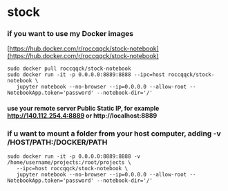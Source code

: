# stock

### if you want to use my Docker images
[https://hub.docker.com/r/roccqqck/stock-notebook](https://hub.docker.com/r/roccqqck/stock-notebook)
`````` 
sudo docker pull roccqqck/stock-notebook
sudo docker run -it -p 0.0.0.0:8889:8888 --ipc=host roccqqck/stock-notebook \
   jupyter notebook --no-browser --ip=0.0.0.0 --allow-root --NotebookApp.token='password' --notebook-dir='/'
``````
#### use your remote server Public Static IP, for example  http://140.112.254.4:8889 or http://localhost:8889



### if u want to mount a folder from your host computer, adding -v /HOST/PATH:/DOCKER/PATH 
`````` 
sudo docker run -it -p 0.0.0.0:8889:8888 -v /home/username/projects:/root/projects \
   --ipc=host roccqqck/stock-notebook \
   jupyter notebook --no-browser --ip=0.0.0.0 --allow-root --NotebookApp.token='password' --notebook-dir='/'
``````
